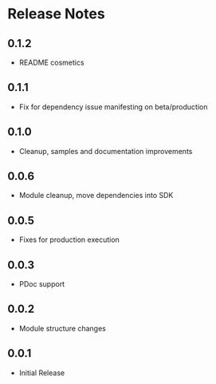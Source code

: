 # Release Notes

## 0.1.2
- README cosmetics

## 0.1.1
- Fix for dependency issue manifesting on beta/production

## 0.1.0
- Cleanup, samples and documentation improvements

## 0.0.6
- Module cleanup, move dependencies into SDK

## 0.0.5
- Fixes for production execution

## 0.0.3
- PDoc support

## 0.0.2
- Module structure changes

## 0.0.1
- Initial Release